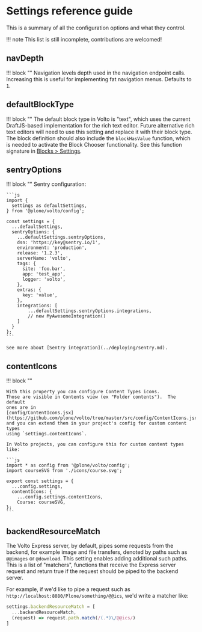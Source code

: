 # Settings reference guide

This is a summary of all the configuration options and what they control.

!!! note
This list is still incomplete, contributions are welcomed!

## navDepth

!!! block ""
    Navigation levels depth used in the navigation endpoint calls. Increasing this is useful for implementing fat navigation menus. Defaults to `1`.

## defaultBlockType

!!! block ""
    The default block type in Volto is "text", which uses the current DraftJS-based implementation for the rich text editor. Future alternative rich text editors will need to use this setting and replace it with their block type. The block definition should also include the `blockHasValue` function, which is needed to activate the Block Chooser functionality. See this function signature in [Blocks > Settings](../blocks/settings.md).

## sentryOptions

!!! block ""
    Sentry configuration:

    ```js
    import {
      settings as defaultSettings,
    } from '@plone/volto/config';

    const settings = {
      ...defaultSettings,
      sentryOptions: {
        ...defaultSettings.sentryOptions,
        dsn: 'https://key@sentry.io/1',
        environment: 'production',
        release: '1.2.3',
        serverName: 'volto',
        tags: {
          site: 'foo.bar',
          app: 'test_app',
          logger: 'volto',
        },
        extras: {
          key: 'value',
        },
        integrations: [
            ...defaultSettings.sentryOptions.integrations,
            // new MyAwesomeIntegration()
        ]
      }
    };
    ```

    See more about [Sentry integration](../deploying/sentry.md).

## contentIcons

!!! block ""

    With this property you can configure Content Types icons.
    Those are visible in Contents view (ex "Folder contents").  The default
    ones are in
    [config/ContentIcons.jsx](https://github.com/plone/volto/tree/master/src/config/ContentIcons.jsx)
    and you can extend them in your project's config for custom content types
    using `settings.contentIcons`.

    In Volto projects, you can configure this for custom content types like:

    ```js
    import * as config from '@plone/volto/config';
    import courseSVG from './icons/course.svg';

    export const settings = {
      ...config.settings,
      contentIcons: {
        ...config.settings.contentIcons,
        Course: courseSVG,
    };
    ```

## backendResourceMatch

The Volto Express server, by default, pipes some requests from the backend, for
example image and file transfers, denoted by paths such as `@@images` or
`@download`. This setting enables adding additional such paths. This is a list
of "matchers", functions that receive the Express server request and return
true if the request should be piped to the backend server.

For example, if we'd like to pipe a request such as
`http://localhost:8080/Plone/something/@@ics`, we'd write a matcher like:

```jsx
settings.backendResourceMatch = [
  ...backendResourceMatch,
  (request) => request.path.match(/(.*)\/@@ics/)
]
```
